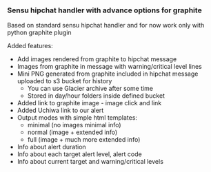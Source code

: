 ### Sensu hipchat handler with advance options for graphite

Based on standard sensu hipchat handler and for now work only with python graphite plugin

Added features:

* Add images rendered from graphite to hipchat message
* Images from graphite in message with warning/critical level lines
* Mini PNG generated from graphite included in hipchat message uploaded to s3 bucket for history
  * You can use Glacier archive after some time
  * Stored in day/hour folders inside defined bucket
* Added link to graphite image - image click and link
* Added Uchiwa link to our alert
* Output modes with simple html templates:
  * minimal (no images minimal info)
  * normal (image + extended info)
  * full (image + much more extended info)
* Info about alert duration
* Info about each target alert level, alert code
* Info about current target and warning/critical levels

